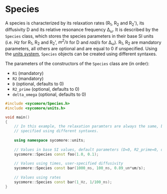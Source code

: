 # Species

A species is characterized by its relaxation rates (R<sub>1</sub>, R<sub>2</sub> and R<sub>2</sub>'), its diffusivity D and its relative resonance frequency Δ<sub>ω</sub>. It is described by the `Species` class, which stores the species parameters in their base SI units (i.e. _Hz_ for R<sub>1</sub>, R<sub>2</sub> and R<sub>2</sub>', _m<sup>2</sup>/s_ for D and _rad/s_ for Δ<sub>ω</sub>). R<sub>1</sub>, R<sub>2</sub> are mandatory parameters, all others are optional and are equal to 0 if unspecified. Using the [units system](units.md), `Species` objects can be created using different syntaxes. 

The parameters of the constructors of the `Species` class are (in order):

- `R1` (mandatory)
- `R2` (mandatory)
- `D` (optional, defaults to 0)
- `R2_prime` (optional, defaults to 0)
- `delta_omega` (optional, defaults to 0)

```cpp
#include <sycomore/Species.h>
#include <sycomore/units.h>

void main()
{
    // In this example, the relaxation paramters are always the same, but 
    // specified using different syntaxes.
    
    using namespace sycomore::units;
    
    // Values in base SI values, default parameters (D=0, R2_prime=0, delta_omega=0)
    sycomore::Species const foo(1.0, 0.1);
    
    // Values using times, user-specified diffusivity
    sycomore::Species const bar(1000_ms, 100_ms, 0.89_um*um/s);
    
    // Values using rates
    sycomore::Species const bar(1_Hz, 1/100_ms);
}
```
